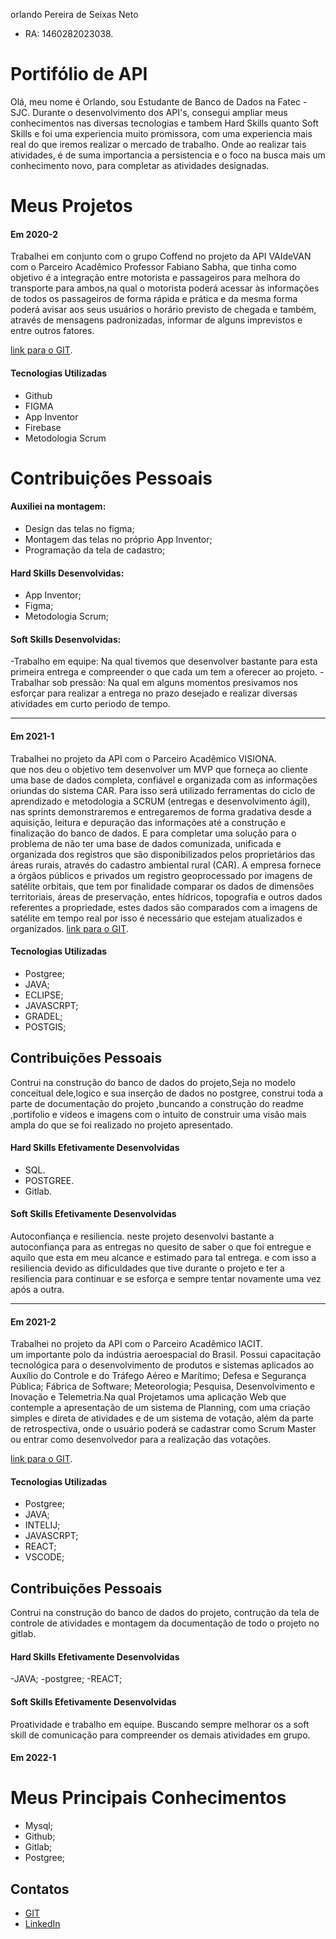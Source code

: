 orlando Pereira de Seixas Neto
- RA: 1460282023038.

# Portifólio de API

Olá, meu nome é Orlando, sou Estudante de Banco de Dados na Fatec - SJC. Durante o desenvolvimento dos API's, consegui ampliar meus conhecimentos nas diversas tecnologias e tambem Hard Skills quanto Soft Skills e foi uma experiencia muito promissora, com uma experiencia mais real do que iremos realizar o mercado de trabalho. Onde ao realizar tais atividades,  é de suma importancia a  persistencia e o foco na busca mais um conhecimento novo, para completar as atividades designadas.


# Meus Projetos

#### Em 2020-2
Trabalhei em conjunto com o grupo Coffend no projeto da API VAIdeVAN com o Parceiro Acadêmico Professor Fabiano Sabha, que tinha como objetivo é a integração entre motorista e passageiros para melhora do transporte para ambos,na qual o motorista poderá acessar às informações de todos os passageiros de forma rápida e prática e da mesma forma poderá avisar aos seus usuários o horário previsto de chegada e também, através de mensagens padronizadas, informar de alguns imprevistos e entre outros fatores.

[link para o GIT](https://github.com/Valdineynascimento/projeto_integrador_coffeend).


#### Tecnologias Utilizadas

- Github
- FIGMA
- App Inventor
- Firebase
- Metodologia Scrum

# Contribuições Pessoais

#### Auxiliei na montagem:
- Design das telas no figma;
- Montagem das telas no próprio App Inventor;
- Programação da tela de cadastro;


#### Hard Skills Desenvolvidas:
- App Inventor;
- Figma;
- Metodologia Scrum;


 #### Soft Skills  Desenvolvidas:

-Trabalho em equipe: Na qual tivemos que desenvolver bastante para esta primeira entrega e compreender o que cada um tem a oferecer ao projeto.
-Trabalhar sob pressão: Na qual em alguns momentos presivamos nos esforçar para realizar a entrega no prazo desejado e realizar diversas atividades em curto periodo de tempo.

-----------------------------------------------------------------------------------------------------------------------------------------------------------------------

#### Em 2021-1
Trabalhei no projeto da API com o Parceiro Acadêmico VISIONA.<br> que nos deu o objetivo tem  desenvolver um MVP que forneça ao cliente uma base de dados completa, confiável e organizada com as informações oriundas do sistema CAR. Para isso será utilizado ferramentas do ciclo de aprendizado e metodologia a SCRUM (entregas e desenvolvimento ágil), nas sprints demonstraremos e entregaremos de forma gradativa desde a aquisição, leitura e depuração das informações até a construção e finalização do banco de dados.
E para completar uma solução para o problema de não ter uma base de dados comunizada, unificada e organizada dos registros que são disponibilizados pelos proprietários das áreas rurais, através do cadastro ambiental rural (CAR). A empresa fornece a órgãos públicos e privados um registro geoprocessado por imagens de satélite orbitais, que tem por finalidade comparar os dados de dimensões territoriais, áreas de preservação, entes hídricos, topografia e outros dados referentes a propriedade, estes dados são comparados com a imagens de satélite em tempo real por isso é necessário que estejam atualizados e organizados.
[link para o GIT](https://gitlab.com/orl22/projeto_pi3).


#### Tecnologias Utilizadas
- Postgree;
- JAVA;
- ECLIPSE;
- JAVASCRPT;
- GRADEL;
- POSTGIS;

## Contribuições Pessoais
Contrui na construção do banco de dados do projeto,Seja no modelo conceitual dele,logico e sua inserção de dados no postgree, construi toda a parte de documentação do projeto ,buncando a construção do readme ,portifolio  e videos e imagens com o intuito de construir uma visão mais ampla do que se foi realizado no projeto apresentado.

#### Hard Skills Efetivamente Desenvolvidas
- SQL.
- POSTGREE.
- Gitlab.


#### Soft Skills Efetivamente Desenvolvidas
Autoconfiança e resiliencia.
neste projeto desenvolvi bastante a autoconfiança para as entregas no quesito de saber o que foi entregue e aquilo que esta em meu alcance  e estimado para tal entrega. e com isso a resiliencia devido as dificuldades que tive durante o projeto e ter a resiliencia para continuar e se esforça e sempre tentar novamente uma vez após a outra.

-----------------------------------------------------------------------------------------------------------------------------------------------------------------------

#### Em 2021-2
Trabalhei no projeto da API com o Parceiro Acadêmico IACIT.<br> um importante polo da indústria aeroespacial do Brasil.
Possui capacitação tecnológica para o desenvolvimento de produtos e sistemas aplicados ao Auxílio do Controle e do Tráfego Aéreo e Marítimo; Defesa e Segurança Pública; Fábrica de Software; Meteorologia; Pesquisa, Desenvolvimento e Inovação e Telemetria.Na qual Projetamos uma aplicação Web que contemple a apresentação de um sistema de Planning, com uma criação simples e direta de atividades e de um sistema de votação, além da parte de retrospectiva, onde o usuário poderá se cadastrar como Scrum Master ou entrar como desenvolvedor para a realização das votações.

[link para o GIT](https://gitlab.com/vitorlimadomingues/3periodo_devstore).

#### Tecnologias Utilizadas
- Postgree;
- JAVA;
- INTELIJ;
- JAVASCRPT;
- REACT;
- VSCODE;

## Contribuições Pessoais
Contrui na construção do banco de dados do projeto, contrução da tela de controle de atividades e montagem da documentação de todo o projeto no gitlab.

#### Hard Skills Efetivamente Desenvolvidas
-JAVA;
-postgree; 
-REACT;

#### Soft Skills Efetivamente Desenvolvidas
Proatividade e trabalho em equipe.
Buscando sempre melhorar os a soft skill de comunicação para compreender os demais atividades em grupo.

#### Em 2022-1





# Meus Principais Conhecimentos
- Mysql;
- Github;
- Gitlab;
- Postgree;

## Contatos
* [GIT](https://github.com/Orlandi-a11)
* [LinkedIn](https://www.linkedin.com/in/orlando-pereira-a09ba9214/)





































